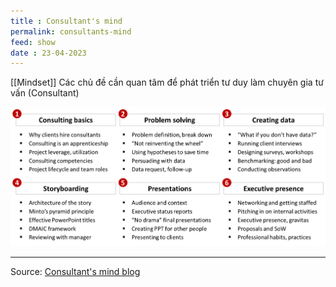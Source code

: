 ```yaml
---
title : Consultant's mind
permalink: consultants-mind
feed: show
date : 23-04-2023
---
```

[[Mindset]]
Các chủ đề cần quan tâm để phát triển tư duy làm chuyên gia tư vấn (Consultant)

![](src/Pasted%20image%2020230423092238.png)

---
Source: [Consultant's mind blog](https://www.consultantsmind.com/consultingbootcamp/)



